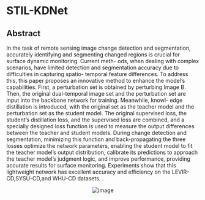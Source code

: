 # STIL-KDNet

## Abstract
In the task of remote sensing image change detection
and segmentation, accurately identifying and segmenting changed
regions is crucial for surface dynamic monitoring. Current meth-
ods, when dealing with complex scenarios, have limited detection
and segmentation accuracy due to difficulties in capturing spatio-
temporal feature differences. To address this, this paper proposes
an innovative method to enhance the model’s capabilities. First,
a perturbation set is obtained by perturbing Image B. Then, the
original dual-temporal image set and the perturbation set are
input into the backbone network for training. Meanwhile, knowl-
edge distillation is introduced, with the original set as the teacher
model and the perturbation set as the student model. The original
supervised loss, the student’s distillation loss, and the supervised
loss are combined, and a specially designed loss function is used to
measure the output differences between the teacher and student
models. During change detection and segmentation, minimizing
this function and back-propagating the three losses optimize the
network parameters, enabling the student model to fit the teacher
model’s output distribution, calibrate its predictions to approach
the teacher model’s judgment logic, and improve performance,
providing accurate results for surface monitoring. Experiments
show that this lightweight network has excellent accuracy and
efficiency on the LEVIR-CD,SYSU-CD,and WHU-CD datasets.
.<div align=center>![image](https://github.com/user-attachments/assets/86ced9e3-e35c-4802-9e17-2b60c2c74373)</div>

